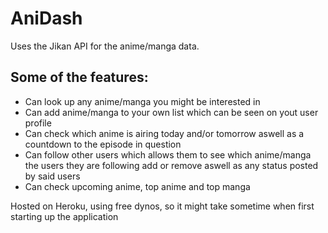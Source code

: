 # AniDash

Uses the Jikan API for the anime/manga data.

## Some of the features:
   - Can look up any anime/manga you might be interested in
   - Can add anime/manga to your own list which can be seen on yout user profile
   - Can check which anime is airing today and/or tomorrow aswell as a countdown to the episode in question
   - Can follow other users which allows them to see which anime/manga the users they are following add or remove aswell as any status posted by said users
   - Can check upcoming anime, top anime and top manga
    
Hosted on Heroku, using free dynos, so it might take sometime when first starting up the application
